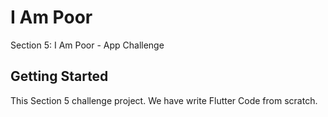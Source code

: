 # I Am Poor

Section 5: I Am Poor - App Challenge

## Getting Started

This Section 5 challenge project. We have write Flutter Code from scratch.